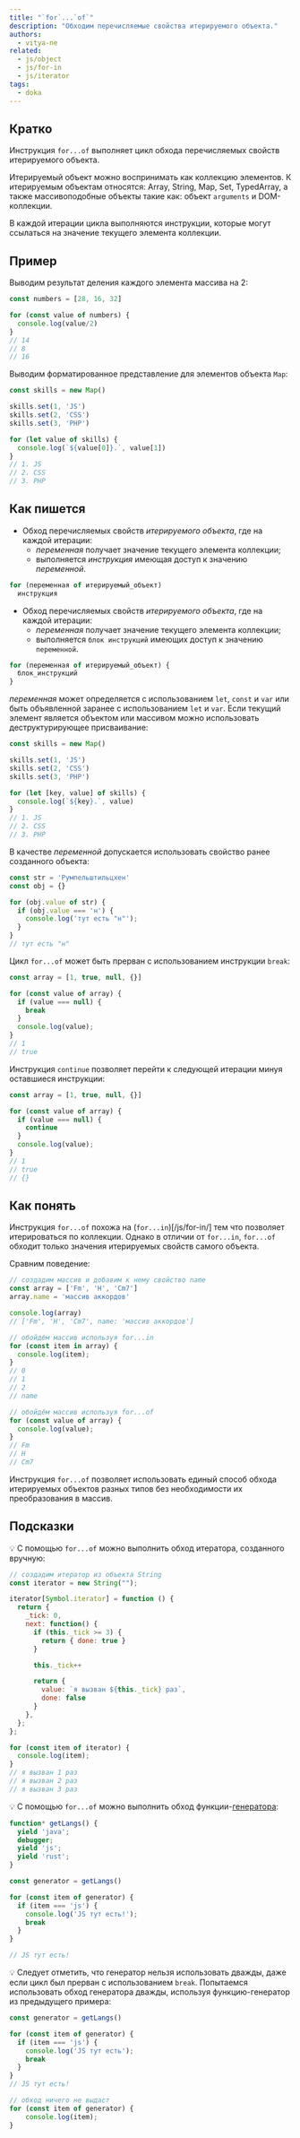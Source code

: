 ```yaml
---
title: "`for`...`of`"
description: "Обходим перечисляемые свойства итерируемого объекта."
authors:
  - vitya-ne
related:
  - js/object
  - js/for-in
  - js/iterator
tags:
  - doka
---
```


## Кратко

Инструкция `for...of` выполняет цикл обхода перечисляемых свойств итерируемого объекта.

Итерируемый объект можно воспринимать как коллекцию элементов. К итерируемым объектам относятся: Array, String, Map, Set, TypedArray, а также массивоподобные объекты такие как: объект `arguments` и DOM-коллекции.

В каждой итерации цикла выполняются инструкции, которые могут ссылаться на  значение текущего элемента коллекции.

## Пример

Выводим результат деления каждого элемента массива на 2:

```js
const numbers = [28, 16, 32]

for (const value of numbers) {
  console.log(value/2)
}
// 14
// 8
// 16
```

Выводим форматированное представление для элементов объекта `Map`:

```js
const skills = new Map()

skills.set(1, 'JS')
skills.set(2, 'CSS')
skills.set(3, 'PHP')

for (let value of skills) {
  console.log(`${value[0]}.`, value[1])
}
// 1. JS
// 2. CSS
// 3. PHP
```

## Как пишется

- Обход перечисляемых свойств _итерируемого объекта_, где на каждой итерации:
  - _переменная_ получает значение текущего элемента коллекции;
  - выполняется _инструкция_ имеющая доступ к значению _переменной_.

```js
for (переменная of итерируемый_объект)
  инструкция
```

- Обход перечисляемых свойств _итерируемого объекта_, где на каждой итерации:
  - _переменная_ получает значение текущего элемента коллекции;
  - выполняется `блок инструкций` имеющих доступ к значению `переменной`.

```js
for (переменная of итерируемый_объект) {
  блок_инструкций
}
```

_переменная_ может определяется с использованием `let`, `const` и `var` или быть объявленной заранее с использованием `let` и `var`. Если текущий элемент является объектом или массивом можно использовать деструктурирующее присваивание:

```js
const skills = new Map()

skills.set(1, 'JS')
skills.set(2, 'CSS')
skills.set(3, 'PHP')

for (let [key, value] of skills) {
  console.log(`${key}.`, value)
}
// 1. JS
// 2. CSS
// 3. PHP
```

В качестве _переменной_ допускается использовать свойство ранее созданного объекта:

```js
const str = 'Румпельштильцхен'
const obj = {}

for (obj.value of str) {
  if (obj.value === 'н') {
    console.log('тут есть "н"');
  }
}
// тут есть "н"
```

Цикл `for...of` может быть прерван с использованием инструкции `break`:

```js
const array = [1, true, null, {}]

for (const value of array) {
  if (value === null) {
    break
  }
  console.log(value);
}
// 1
// true
```

Инструкция `continue` позволяет перейти к следующей итерации минуя оставшиеся инструкции:

```js
const array = [1, true, null, {}]

for (const value of array) {
  if (value === null) {
    continue
  }
  console.log(value);
}
// 1
// true
// {}
```

## Как понять

Инструкция `for...of` похожа на (`for...in`)[/js/for-in/] тем что позволяет итерироваться по коллекции. Однако в отличии от `for...in`, `for...of` обходит только значения итерируемых свойств самого объекта.

Сравним поведение:

```js
// создадим массив и добавим к нему свойство name
const array = ['Fm', 'H', 'Cm7']
array.name = 'массив аккордов'

console.log(array)
// ['Fm', 'H', 'Cm7', name: 'массив аккордов']

// обойдём массив используя for...in
for (const item in array) {
  console.log(item);
}
// 0
// 1
// 2
// name

// обойдём массив используя for...of
for (const value of array) {
  console.log(value);
}
// Fm
// H
// Cm7

```

Инструкция `for...of` позволяет использовать единый способ обхода итерируемых объектов разных типов без необходимости их преобразования в массив.

## Подсказки

💡 С помощью `for...of` можно выполнить обход итератора, созданного вручную:

```js
// создадим итератор из объекта String
const iterator = new String("");

iterator[Symbol.iterator] = function () {
  return {
    _tick: 0,
    next: function() {
      if (this._tick >= 3) {
        return { done: true }
      }

      this._tick++

      return {
        value: `я вызван ${this._tick} раз`,
        done: false
      }
    },
  };
};

for (const item of iterator) {
  console.log(item);
}
// я вызван 1 раз
// я вызван 2 раз
// я вызван 3 раз
```

💡 С помощью `for...of` можно выполнить обход функции-[генератора](/js/generators/):

```js
function* getLangs() {
  yield 'java';
  debugger;
  yield 'js';
  yield 'rust';
}

const generator = getLangs()

for (const item of generator) {
  if (item === 'js') {
    console.log('JS тут есть!');
    break
  }
}

// JS тут есть!
```

💡 Следует отметить, что генератор нельзя использовать дважды, даже если цикл был прерван с использованием `break`. Попытаемся использовать обход генератора дважды, используя функцию-генератор из предыдущего примера:

```js
const generator = getLangs()

for (const item of generator) {
  if (item === 'js') {
    console.log('JS тут есть');
    break
  }
}
// JS тут есть!

// обход ничего не выдаст
for (const item of generator) {
    console.log(item);
}
```
